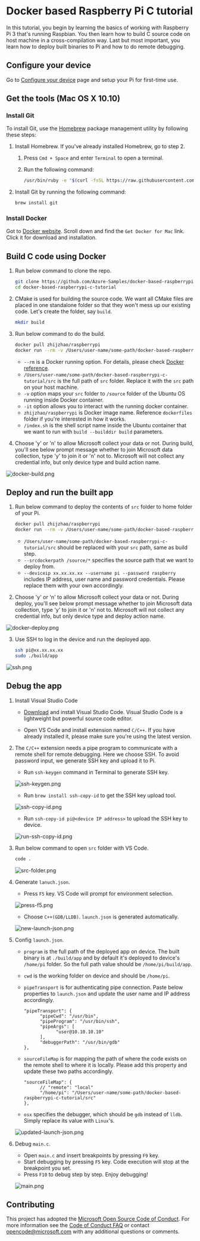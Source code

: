 
# Docker based Raspberry Pi C tutorial

In this tutorial, you begin by learning the basics of working with Raspberry Pi 3 that's running Raspbian. You then learn how to build C source code on host machine in a cross-compilation way. Last but most important, you learn how to deploy built binaries to Pi and how to do remote debugging. 

## Configure your device

Go to [Configure your device](https://docs.microsoft.com/en-us/azure/iot-hub/iot-hub-raspberry-pi-kit-c-lesson1-configure-your-device) page and setup your Pi for first-time use.

## Get the tools (Mac OS X 10.10)

### Install Git
To install Git, use the [Homebrew](http://brew.sh) package management utility by following these steps:

1. Install Homebrew. If you've already installed Homebrew, go to step 2.
   
   1. Press `Cmd + Space` and enter `Terminal` to open a terminal.
   2. Run the following command:
      
      ```bash
      /usr/bin/ruby -e "$(curl -fsSL https://raw.githubusercontent.com/Homebrew/install/master/install)"
      ```
2. Install Git by running the following command:
   
   ```bash
   brew install git
   ```

### Install Docker
Got to [Docker website](https://www.docker.com/). Scroll down and find the `Get Docker for Mac` link. Click it for download and installation.

## Build C code using Docker

1. Run below command to clone the repo.

   ```bash
   git clone https://github.com/Azure-Samples/docker-based-raspberrypi-c-tutorial.git
   cd docker-based-raspberrypi-c-tutorial
   ```

2. CMake is used for building the source code. We want all CMake files are placed in one standalone folder so that they won't mess up our existing code. Let's create the folder, say `build`.

   ```bash
   mkdir build
   ```

3. Run below command to do the build. 

   ```bash
   docker pull zhijzhao/raspberrypi
   docker run --rm -v /Users/user-name/some-path/docker-based-raspberrypi-c-tutorial:/source zhijzhao/raspberrypi /build.sh --outputdir build
   ```

   * `--rm` is a Docker running option. For details, please check [Docker reference](https://docs.docker.com/engine/reference/commandline/run/).
   * `/Users/user-name/some-path/docker-based-raspberrypi-c-tutorial/src` is the full path of `src` folder. Replace it with the `src` path on your host machine.
   * `-v` option maps your `src` folder to `/source` folder of the Ubuntu OS running inside Docker container.
   * `-it` option allows you to interact with the running docker container.
   * `zhijzhao/raspberrypi` is Docker image name. Reference `dockerfiles` folder if you're interested in how it works.
   * `/index.sh` is the shell script name inside the Ubuntu container that we want to run with `build --builddir build` parameters.

4. Choose 'y' or 'n' to allow Microsoft collect your data or not. During build, you'll see below prompt message whether to join Microsoft data collection, type 'y' to join it or 'n' not to. Microsoft will not collect any credential info, but only device type and build action name.

![docker-build.png](images/docker-build.png)

## Deploy and run the built app

1. Run below command to deploy the contents of `src` folder to home folder of your Pi.

   ```bash
   docker pull zhijzhao/raspberrypi
   docker run --rm -v /Users/user-name/some-path/docker-based-raspberrypi-c-tutorial/src:/source zhijzhao/raspberrypi /deploy.sh --srcdockerpath /source/* --destdir /home/pi --deviceip xx.xx.xx.xx --username pi --password raspberry
   ```
   
   * `/Users/user-name/some-path/docker-based-raspberrypi-c-tutorial/src` should be replaced with your `src` path, same as build step.
   * `--srcdockerpath /source/*` specifies the source path that we want to deploy from.
   * `--deviceip xx.xx.xx.xx --username pi --password raspberry` includes IP address, user name and password credentials. Please replace them with your own accordingly.

2. Choose 'y' or 'n' to allow Microsoft collect your data or not. During deploy, you'll see below prompt message whether to join Microsoft data collection, type 'y' to join it or 'n' not to. Microsoft will not collect any credential info, but only device type and deploy action name.

![docker-deploy.png](images/docker-deploy.png)

3. Use SSH to log in the device and run the deployed app.

   ```bash
   ssh pi@xx.xx.xx.xx
   sudo ./build/app
   ```

![ssh.png](images/ssh.png)

## Debug the app

1. Install Visual Studio Code

   * [Download](https://code.visualstudio.com/docs/setup/osx) and install Visual Studio Code. Visual Studio Code is a lightweight but powerful source code editor.

   * Open VS Code and install extension named `C/C++`. If you have already installed it, please make sure you're using the latest version.

2. The `C/C++` extension needs a pipe program to communicate with a remote shell for remote debugging. Here we choose SSH. To avoid password input, we generate SSH key and upload it to Pi. 

   * Run `ssh-keygen` command in Terminal to generate SSH key.
   
   ![ssh-keygen.png](images/ssh-keygen.png)

   * Run `brew install ssh-copy-id` to get the SSH key upload tool.
   
   ![ssh-copy-id.png](images/ssh-copy-id.png)

   * Run `ssh-copy-id pi@<device IP address>` to upload the SSH key to device.

   ![run-ssh-copy-id.png](images/run-ssh-copy-id.png)

3. Run below command to open `src` folder with VS Code.

   ```bash
   code .
   ```

   ![src-folder.png](images/src-folder.png)

4. Generate `lanuch.json`.

   * Press `F5` key. VS Code will prompt for environment selection.

   ![press-f5.png](images/press-f5.png)

   * Choose `C++(GDB/LLDB)`. `launch.json` is generated automatically.

   ![new-launch-json.png](images/new-launch-json.png)

5. Config `launch.json`.

   * `program` is the full path of the deployed app on device. The built binary is at `./build/app` and by default it's deployed to device's `/home/pi` folder. So the full path value should be `/home/pi/build/app`.
 
   * `cwd` is the working folder on device and should be `/home/pi`.
 
   * `pipeTransport` is for authenticating pipe connection. Paste below properties to `launch.json` and update the user name and IP address accordingly.

      ```
      "pipeTransport": {
            "pipeCwd": "/usr/bin",
            "pipeProgram": "/usr/bin/ssh",
            "pipeArgs": [
                  "user@10.10.10.10"
            ],
            "debuggerPath": "/usr/bin/gdb"
      },
      ``` 

   * `sourceFileMap` is for mapping the path of where the code exists on the remote shell to where it is locally. Please add this property and update these two paths accordingly.

      ```
      "sourceFileMap": {
            // "remote": "local"
            "/home/pi": "/Users/user-name/some-path/docker-based-raspberrypi-c-tutorial/src"
      },
      ```

   * `osx` specifies the debugger, which should be `gdb` instead of `lldb`. Simply replace its value with `Linux`'s.

   ![updated-launch-json.png](images/updated-launch-json.png)

6. Debug `main.c`.

   * Open `main.c` and insert breakpoints by pressing `F9` key.
   * Start debugging by pressing `F5` key. Code execution will stop at the breakpoint you set.
   * Press `F10` to debug step by step. Enjoy debugging!

   ![main.png](images/main.png)

## Contributing
This project has adopted the [Microsoft Open Source Code of Conduct](https://opensource.microsoft.com/codeofconduct/). For more information see the [Code of Conduct FAQ](https://opensource.microsoft.com/codeofconduct/faq/) or contact [opencode@microsoft.com](mailto:opencode@microsoft.com) with any additional questions or comments.
